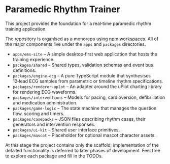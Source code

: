 # Paramedic Rhythm Trainer

This project provides the foundation for a real‑time paramedic rhythm training application.

The repository is organised as a monorepo using [npm workspaces](https://docs.npmjs.com/cli/v8/configuring-npm/package-json#workspaces).  All of the major components live under the `apps` and `packages` directories.

* `apps/ems-site` – A simple desktop‑first web application that hosts the training experience.
* `packages/shared` – Shared types, validation schemas and event bus definitions.
* `packages/engine-ecg` – A pure TypeScript module that synthesises 12‑lead ECG samples from parametric or timeline rhythm specifications.
* `packages/renderer-uplot` – An adapter around the uPlot charting library for rendering ECG waveforms.
* `packages/interventions` – Models for pacing, cardioversion, defibrillation and medication administration.
* `packages/game-logic` – The state machine that manages the question flow, scoring and timers.
* `packages/casepacks` – JSON files describing rhythm cases, their generators and intervention responses.
* `packages/ui-kit` – Shared user interface primitives.
* `packages/mascot` – Placeholder for optional mascot character assets.

At this stage the project contains only the scaffold; implementation of the detailed functionality is deferred to later phases of development.  Feel free to explore each package and fill in the TODOs.